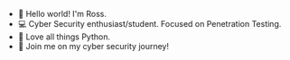 - 👋 Hello world! I'm Ross.
- 💻 Cyber Security enthusiast/student. Focused on Penetration Testing.
- 🐍 Love all things Python.
- 🌱 Join me on my cyber security journey!

<!--
**xyberwarfare/xyberwarfare** is a ✨ _special_ ✨ repository because its `README.md` (this file) appears on your GitHub profile.

Here are some ideas to get you started:

- 🔭 I’m currently working on ...
- 🌱 I’m currently learning ...
- 👯 I’m looking to collaborate on ...
- 🤔 I’m looking for help with ...
- 💬 Ask me about ...
- 📫 How to reach me: ...
- 😄 Pronouns: ...
- ⚡ Fun fact: ...
-->
